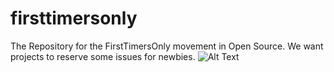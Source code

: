 # firsttimersonly
The Repository for the FirstTimersOnly movement in Open Source. We want projects to reserve some issues for newbies.
![Alt Text](https://raw.githubusercontent.com/lauras5/firsttimersonly/gh-pages/images/homePg.jpg)
